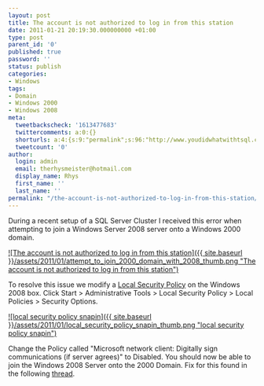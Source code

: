 ```yaml
---
layout: post
title: The account is not authorized to log in from this station
date: 2011-01-21 20:19:30.000000000 +01:00
type: post
parent_id: '0'
published: true
password: ''
status: publish
categories:
- Windows
tags:
- Domain
- Windows 2000
- Windows 2008
meta:
  tweetbackscheck: '1613477683'
  twittercomments: a:0:{}
  shorturls: a:4:{s:9:"permalink";s:96:"http://www.youdidwhatwithtsql.com/the-account-is-not-authorized-to-log-in-from-this-station/1058";s:7:"tinyurl";s:26:"http://tinyurl.com/6gxt5ow";s:4:"isgd";s:19:"http://is.gd/MMA2ic";s:5:"bitly";s:20:"http://bit.ly/g9up8g";}
  tweetcount: '0'
author:
  login: admin
  email: therhysmeister@hotmail.com
  display_name: Rhys
  first_name: ''
  last_name: ''
permalink: "/the-account-is-not-authorized-to-log-in-from-this-station/1058/"
---
```

During a recent setup of a SQL Server Cluster I received this error when attempting to join a Windows Server 2008 server onto a Windows 2000 domain.

[![The account is not authorized to log in from this station]({{ site.baseurl }}/assets/2011/01/attempt_to_join_2000_domain_with_2008_thumb.png "The account is not authorized to log in from this station")](http://www.youdidwhatwithtsql.com/wp-content/uploads/2011/The-account-is-not-authorized-to-login-f_C180/attempt_to_join_2000_domain_with_2008.png)

To resolve this issue we modify a [Local Security Policy](http://technet.microsoft.com/en-us/library/cc739442(WS.10).aspx "Local Security Policy") on the Windows 2008 box. Click Start \> Administrative Tools \> Local Security Policy \> Local Policies \> Security Options.

[![local security policy snapin]({{ site.baseurl }}/assets/2011/01/local_security_policy_snapin_thumb.png "local security policy snapin")](http://www.youdidwhatwithtsql.com/wp-content/uploads/2011/The-account-is-not-authorized-to-login-f_C180/local_security_policy_snapin.png)

Change the Policy called "Microsoft network client: Digitally sign communications (if server agrees)" to Disabled. You should now be able to join the Windows 2008 Server onto the 2000 Domain. Fix for this found in the following [thread](http://forums.techarena.in/active-directory/748161.htm).


